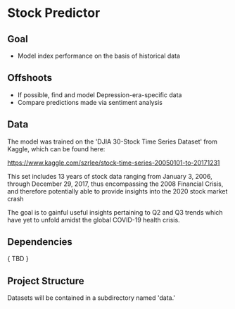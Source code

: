 
# Stock Predictor 

## Goal
- Model index performance on the basis of historical data

##  Offshoots
- If possible, find and model Depression-era-specific data
- Compare predictions made via sentiment analysis

## Data 
The model was trained on the 'DJIA 30-Stock Time Series Dataset' from Kaggle, which can be found here: 

https://www.kaggle.com/szrlee/stock-time-series-20050101-to-20171231

This set includes 13 years of stock data ranging from January 3, 2006, through December 29, 2017, thus encompassing the 2008 Financial Crisis, and therefore potentially able to provide insights into the 2020 stock market crash

The goal is to gainful useful insights pertaining to Q2 and Q3 trends which have yet to unfold amidst the global COVID-19 health crisis. 

## Dependencies
{ TBD }

## Project Structure
Datasets will be contained in a subdirectory named 'data.'
